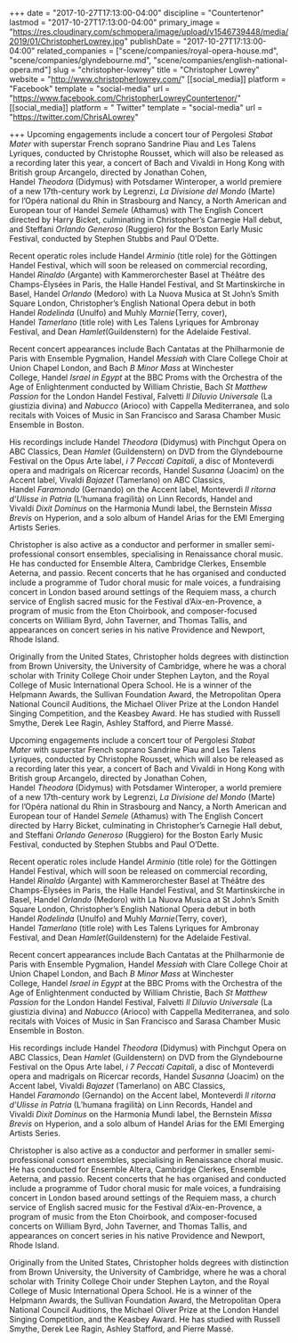 +++
date = "2017-10-27T17:13:00-04:00"
discipline = "Countertenor"
lastmod = "2017-10-27T17:13:00-04:00"
primary_image = "https://res.cloudinary.com/schmopera/image/upload/v1546739448/media/2019/01/ChristopherLowrey.jpg"
publishDate = "2017-10-27T17:13:00-04:00"
related_companies = ["scene/companies/royal-opera-house.md", "scene/companies/glyndebourne.md", "scene/companies/english-national-opera.md"]
slug = "christopher-lowrey"
title = "Christopher Lowrey"
website = "http://www.christopherlowrey.com/"
[[social_media]]
platform = "Facebook"
template = "social-media"
url = "https://www.facebook.com/ChristopherLowreyCountertenor/"
[[social_media]]
platform = " Twitter"
template = "social-media"
url = "https://twitter.com/ChrisALowrey"

+++
Upcoming engagements include a concert tour of Pergolesi _Stabat Mater_ with superstar French soprano Sandrine Piau and Les Talens Lyriques, conducted by Christophe Rousset, which will also be released as a recording later this year, a concert of Bach and Vivaldi in Hong Kong with British group Arcangelo, directed by Jonathan Cohen, Handel _Theodora_ (Didymus) with Potsdamer Winteroper, a world premiere of a new 17th-century work by Legrenzi, _La Divisione del Mondo_ (Marte) for l’Opéra national du Rhin in Strasbourg and Nancy, a North American and European tour of Handel _Semele_ (Athamus) with The English Concert directed by Harry Bicket, culminating in Christopher’s Carnegie Hall debut, and Steffani _Orlando Generoso_ (Ruggiero) for the Boston Early Music Festival, conducted by Stephen Stubbs and Paul O’Dette.

Recent operatic roles include Handel _Arminio_ (title role) for the Göttingen Handel Festival, which will soon be released on commercial recording, Handel _Rinaldo_ (Argante) with Kammerorchester Basel at Théâtre des Champs-Élysées in Paris, the Halle Handel Festival, and St Martinskirche in Basel, Handel _Orlando_ (Medoro) with La Nuova Musica at St John’s Smith Square London, Christopher’s English National Opera debut in both Handel _Rodelinda_ (Unulfo) and Muhly _Marnie_(Terry, cover), Handel _Tamerlano_ (title role) with Les Talens Lyriques for Ambronay Festival, and Dean _Hamlet_(Guildenstern) for the Adelaide Festival.

Recent concert appearances include Bach Cantatas at the Philharmonie de Paris with Ensemble Pygmalion, Handel _Messiah_ with Clare College Choir at Union Chapel London, and Bach _B Minor Mass_ at Winchester College, Handel _Israel in Egypt_ at the BBC Proms with the Orchestra of the Age of Enlightenment conducted by William Christie, Bach _St Matthew Passion_ for the London Handel Festival, Falvetti _Il Diluvio Universale_ (La giustizia divina) and _Nabucco_ (Arioco) with Cappella Mediterranea, and solo recitals with Voices of Music in San Francisco and Sarasa Chamber Music Ensemble in Boston.

His recordings include Handel _Theodora_ (Didymus) with Pinchgut Opera on ABC Classics, Dean _Hamlet_ (Guildenstern) on DVD from the Glyndebourne Festival on the Opus Arte label, _i 7 Peccati Capitali_, a disc of Monteverdi opera and madrigals on Ricercar records, Handel _Susanna_ (Joacim) on the Accent label, Vivaldi _Bajazet_ (Tamerlano) on ABC Classics, Handel _Faramondo_ (Gernando) on the Accent label, Monteverdi _Il ritorna d’Ulisse in Patria_ (L’humana fragilità) on Linn Records, Handel and Vivaldi _Dixit Dominus_ on the Harmonia Mundi label, the Bernstein _Missa Brevis_ on Hyperion, and a solo album of Handel Arias for the EMI Emerging Artists Series.

Christopher is also active as a conductor and performer in smaller semi-professional consort ensembles, specialising in Renaissance choral music. He has conducted for Ensemble Altera, Cambridge Clerkes, Ensemble Aeterna, and passio. Recent concerts that he has organised and conducted include a programme of Tudor choral music for male voices, a fundraising concert in London based around settings of the Requiem mass, a church service of English sacred music for the Festival d’Aix-en-Provence, a program of music from the Eton Choirbook, and composer-focused concerts on William Byrd, John Taverner, and Thomas Tallis, and appearances on concert series in his native Providence and Newport, Rhode Island.

Originally from the United States, Christopher holds degrees with distinction from Brown University, the University of Cambridge, where he was a choral scholar with Trinity College Choir under Stephen Layton, and the Royal College of Music International Opera School. He is a winner of the Helpmann Awards, the Sullivan Foundation Award, the Metropolitan Opera National Council Auditions, the Michael Oliver Prize at the London Handel Singing Competition, and the Keasbey Award. He has studied with Russell Smythe, Derek Lee Ragin, Ashley Stafford, and Pierre Massé.

Upcoming engagements include a concert tour of Pergolesi _Stabat Mater_ with superstar French soprano Sandrine Piau and Les Talens Lyriques, conducted by Christophe Rousset, which will also be released as a recording later this year, a concert of Bach and Vivaldi in Hong Kong with British group Arcangelo, directed by Jonathan Cohen, Handel _Theodora_ (Didymus) with Potsdamer Winteroper, a world premiere of a new 17th-century work by Legrenzi, _La Divisione del Mondo_ (Marte) for l’Opéra national du Rhin in Strasbourg and Nancy, a North American and European tour of Handel _Semele_ (Athamus) with The English Concert directed by Harry Bicket, culminating in Christopher’s Carnegie Hall debut, and Steffani _Orlando Generoso_ (Ruggiero) for the Boston Early Music Festival, conducted by Stephen Stubbs and Paul O’Dette.

Recent operatic roles include Handel _Arminio_ (title role) for the Göttingen Handel Festival, which will soon be released on commercial recording, Handel _Rinaldo_ (Argante) with Kammerorchester Basel at Théâtre des Champs-Élysées in Paris, the Halle Handel Festival, and St Martinskirche in Basel, Handel _Orlando_ (Medoro) with La Nuova Musica at St John’s Smith Square London, Christopher’s English National Opera debut in both Handel _Rodelinda_ (Unulfo) and Muhly _Marnie_(Terry, cover), Handel _Tamerlano_ (title role) with Les Talens Lyriques for Ambronay Festival, and Dean _Hamlet_(Guildenstern) for the Adelaide Festival.

Recent concert appearances include Bach Cantatas at the Philharmonie de Paris with Ensemble Pygmalion, Handel _Messiah_ with Clare College Choir at Union Chapel London, and Bach _B Minor Mass_ at Winchester College, Handel _Israel in Egypt_ at the BBC Proms with the Orchestra of the Age of Enlightenment conducted by William Christie, Bach _St Matthew Passion_ for the London Handel Festival, Falvetti _Il Diluvio Universale_ (La giustizia divina) and _Nabucco_ (Arioco) with Cappella Mediterranea, and solo recitals with Voices of Music in San Francisco and Sarasa Chamber Music Ensemble in Boston.

His recordings include Handel _Theodora_ (Didymus) with Pinchgut Opera on ABC Classics, Dean _Hamlet_ (Guildenstern) on DVD from the Glyndebourne Festival on the Opus Arte label, _i 7 Peccati Capitali_, a disc of Monteverdi opera and madrigals on Ricercar records, Handel _Susanna_ (Joacim) on the Accent label, Vivaldi _Bajazet_ (Tamerlano) on ABC Classics, Handel _Faramondo_ (Gernando) on the Accent label, Monteverdi _Il ritorna d’Ulisse in Patria_ (L’humana fragilità) on Linn Records, Handel and Vivaldi _Dixit Dominus_ on the Harmonia Mundi label, the Bernstein _Missa Brevis_ on Hyperion, and a solo album of Handel Arias for the EMI Emerging Artists Series.

Christopher is also active as a conductor and performer in smaller semi-professional consort ensembles, specialising in Renaissance choral music. He has conducted for Ensemble Altera, Cambridge Clerkes, Ensemble Aeterna, and passio. Recent concerts that he has organised and conducted include a programme of Tudor choral music for male voices, a fundraising concert in London based around settings of the Requiem mass, a church service of English sacred music for the Festival d’Aix-en-Provence, a program of music from the Eton Choirbook, and composer-focused concerts on William Byrd, John Taverner, and Thomas Tallis, and appearances on concert series in his native Providence and Newport, Rhode Island.

Originally from the United States, Christopher holds degrees with distinction from Brown University, the University of Cambridge, where he was a choral scholar with Trinity College Choir under Stephen Layton, and the Royal College of Music International Opera School. He is a winner of the Helpmann Awards, the Sullivan Foundation Award, the Metropolitan Opera National Council Auditions, the Michael Oliver Prize at the London Handel Singing Competition, and the Keasbey Award. He has studied with Russell Smythe, Derek Lee Ragin, Ashley Stafford, and Pierre Massé.